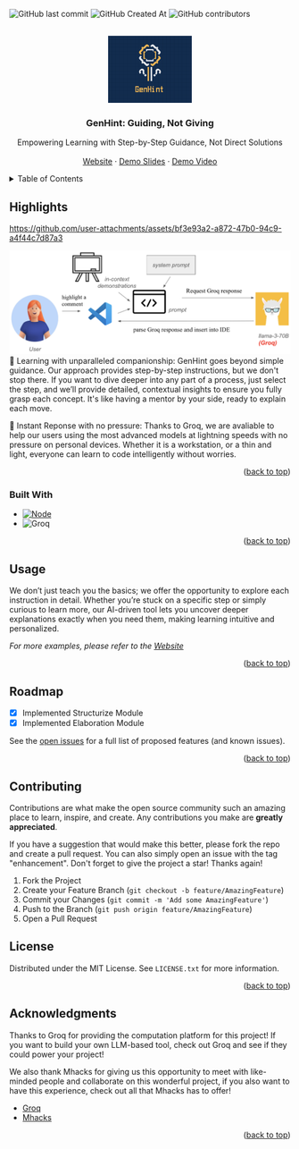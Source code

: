 <!-- Improved compatibility of back to top link: See: https://github.com/othneildrew/Best-README-Template/pull/73 -->
<a id="readme-top"></a>
<!--
*** Thanks for checking out the Best-README-Template. If you have a suggestion
*** that would make this better, please fork the repo and create a pull request
*** or simply open an issue with the tag "enhancement".
*** Don't forget to give the project a star!
*** Thanks again! Now go create something AMAZING! :D
-->



<!-- PROJECT SHIELDS -->
<!--
*** I'm using markdown "reference style" links for readability.
*** Reference links are enclosed in brackets [ ] instead of parentheses ( ).
*** See the bottom of this document for the declaration of the reference variables
*** for contributors-url, forks-url, etc. This is an optional, concise syntax you may use.
*** https://www.markdownguide.org/basic-syntax/#reference-style-links
-->

![GitHub last commit](https://img.shields.io/github/last-commit/zichenzhang04/GenHint)
![GitHub Created At](https://img.shields.io/github/created-at/zichenzhang04/GenHint)
![GitHub contributors](https://img.shields.io/github/contributors/zichenzhang04/GenHint)



<!-- PROJECT LOGO -->
<br />

<div align="center">
  <a href="https://sites.google.com/d/1lDH1pK1y581NtYb5FtCvwJgwXDLnYV2L/p/17SHdUzvbUBPMRP2kwfeqwLd86GHMoWBM/edit">
    <img src="images\logo.png" alt="Logo" width="150">
  </a>
  <h3 align="center">GenHint: Guiding, Not Giving</h3>


  <p align="center">
 Empowering Learning with Step-by-Step Guidance, Not Direct Solutions
    <br />
    <br />
    <a href="https://sites.google.com/umich.edu/genhint/home">Website</a>
    ·
    <a href="https://docs.google.com/presentation/d/1Hema8aINeFc_Ei6GI9Ywr5kVhC1Pzar6dIe9H8K3xzc/edit?usp=sharing"> Demo Slides</a>
    ·
    <a href="https://github.com/zichenzhang04/GenHint/issues/new?labels=bug&template=bug-report---.md">Demo Video</a>
  </p>
</div>



<!-- TABLE OF CONTENTS -->

<details>
  <summary>Table of Contents</summary>
  <ol>
    <li>
      <a href="#Highlights">Highlights</a>
      <ul>
        <li><a href="#built-with">Built With</a></li>
      </ul>
    </li>
    <li><a href="#usage">Usage</a></li>
    <li><a href="#roadmap">Roadmap</a></li>
    <li><a href="#contributing">Contributing</a></li>
    <li><a href="#license">License</a></li>
    <li><a href="#contact">Contact</a></li>
    <li><a href="#acknowledgments">Acknowledgments</a></li>
  </ol>
</details>




<!-- ABOUT THE PROJECT -->
## Highlights


https://github.com/user-attachments/assets/bf3e93a2-a872-47b0-94c9-a4f44c7d87a3


<div align="left">
  <a href="">
    <img src="images\pipeline.png">
  </a>
👥 Learning with unparalleled companionship: GenHint goes beyond simple guidance. Our approach provides step-by-step instructions, but we don't stop there. If you want to dive deeper into any part of a process, just select the step, and we’ll provide detailed, contextual insights to ensure you fully grasp each concept. It's like having a mentor by your side, ready to explain each move.

🚀 Instant Reponse with no pressure: Thanks to Groq, we are avaliable to help our users using the most advanced models at lightning speeds with no pressure on personal devices. Whether it is a workstation, or a thin and light, everyone can learn to code intelligently without worries.

<p align="right">(<a href="#readme-top">back to top</a>)</p>



### Built With

* [![Node][Node.js]][Node-url]
* <a href="https://groq.com/">
    <img src="https://groq.com/wp-content/uploads/2024/03/logo-nos1.svg " alt="Groq" style="float: left; width: 60px;">
  </a>

<p align="right">(<a href="#readme-top">back to top</a>)</p>

## Usage

We don’t just teach you the basics; we offer the opportunity to explore  each instruction in detail. Whether you’re stuck on a specific step or  simply curious to learn more, our AI-driven tool lets you uncover deeper explanations exactly when you need them, making learning intuitive and  personalized.

_For more examples, please refer to the [Website](https://sites.google.com/umich.edu/genhint/home)_

<p align="right">(<a href="#readme-top">back to top</a>)</p>

<!-- ROADMAP -->
## Roadmap

- [x] Implemented Structurize Module
- [x] Implemented Elaboration Module

See the [open issues](https://github.com/zichenzhang04/GenHint/issues) for a full list of proposed features (and known issues).

<p align="right">(<a href="#readme-top">back to top</a>)</p>

<!-- CONTRIBUTING -->

## Contributing

Contributions are what make the open source community such an amazing place to learn, inspire, and create. Any contributions you make are **greatly appreciated**.

If you have a suggestion that would make this better, please fork the repo and create a pull request. You can also simply open an issue with the tag "enhancement".
Don't forget to give the project a star! Thanks again!

1. Fork the Project
2. Create your Feature Branch (`git checkout -b feature/AmazingFeature`)
3. Commit your Changes (`git commit -m 'Add some AmazingFeature'`)
4. Push to the Branch (`git push origin feature/AmazingFeature`)
5. Open a Pull Request

## License

Distributed under the MIT License. See `LICENSE.txt` for more information.

<p align="right">(<a href="#readme-top">back to top</a>)</p>

<!-- CONTACT -->

<!-- ## Contact

Project Link: [https://github.com/zichenzhang04/GenHint](https://github.com/zichenzhang04/GenHint)

<p align="right">(<a href="#readme-top">back to top</a>)</p> -->

<!-- ACKNOWLEDGMENTS -->

## Acknowledgments

Thanks to Groq for providing the computation platform for this project! If you want to build your own LLM-based tool, check out Groq and see if they could power your project!

We also thank Mhacks for giving us this opportunity to meet with like-minded people and collaborate on this wonderful project, if you also want to have this experience, check out all that Mhacks has to offer!

* [Groq](https://groq.com/)
* [Mhacks](https://www.mhacks.org/)

<p align="right">(<a href="#readme-top">back to top</a>)</p>



<!-- MARKDOWN LINKS & IMAGES -->
<!-- https://www.markdownguide.org/basic-syntax/#reference-style-links -->
[contributors-shield]: https://img.shields.io/github/contributors/othneildrew/Best-README-Template.svg?style=for-the-badge
[contributors-url]: https://github.com/othneildrew/Best-README-Template/graphs/contributors
[forks-shield]: https://img.shields.io/github/forks/othneildrew/Best-README-Template.svg?style=for-the-badge
[forks-url]: https://github.com/othneildrew/Best-README-Template/network/members
[stars-shield]: https://img.shields.io/github/stars/othneildrew/Best-README-Template.svg?style=for-the-badge
[stars-url]: https://github.com/othneildrew/Best-README-Template/stargazers
[issues-shield]: https://img.shields.io/github/issues/othneildrew/Best-README-Template.svg?style=for-the-badge
[issues-url]: https://github.com/othneildrew/Best-README-Template/issues
[license-shield]: https://img.shields.io/github/license/othneildrew/Best-README-Template.svg?style=for-the-badge
[license-url]: https://github.com/othneildrew/Best-README-Template/blob/master/LICENSE.txt
[linkedin-shield]: https://img.shields.io/badge/-LinkedIn-black.svg?style=for-the-badge&logo=linkedin&colorB=555
[linkedin-url]: https://linkedin.com/in/othneildrew
[product-screenshot]: images/screenshot.png
[Next.js]: https://img.shields.io/badge/next.js-000000?style=for-the-badge&logo=nextdotjs&logoColor=white
[Next-url]: https://nextjs.org/
[React.js]: https://img.shields.io/badge/React-20232A?style=for-the-badge&logo=react&logoColor=61DAFB
[React-url]: https://reactjs.org/
[Vue.js]: https://img.shields.io/badge/Vue.js-35495E?style=for-the-badge&logo=vuedotjs&logoColor=4FC08D
[Vue-url]: https://vuejs.org/
[Angular.io]: https://img.shields.io/badge/Angular-DD0031?style=for-the-badge&logo=angular&logoColor=white
[Angular-url]: https://angular.io/
[Svelte.dev]: https://img.shields.io/badge/Svelte-4A4A55?style=for-the-badge&logo=svelte&logoColor=FF3E00
[Svelte-url]: https://svelte.dev/
[Laravel.com]: https://img.shields.io/badge/Laravel-FF2D20?style=for-the-badge&logo=laravel&logoColor=white
[Laravel-url]: https://laravel.com
[Bootstrap.com]: https://img.shields.io/badge/Bootstrap-563D7C?style=for-the-badge&logo=bootstrap&logoColor=white
[Bootstrap-url]: https://getbootstrap.com
[JQuery.com]: https://img.shields.io/badge/jQuery-0769AD?style=for-the-badge&logo=jquery&logoColor=white
[JQuery-url]: https://jquery.com
[Node-url]:https://nodejs.org
[Node.js]:https://img.shields.io/badge/node.js-339933?style=for-the-badge&logo=Node.js&logoColor=white
[Groq-url]: https://groq.com/
[Groq.js]:https://groq.com/wp-content/uploads/2024/03/logo-nos1.svg

